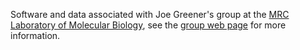 Software and data associated with Joe Greener's group at the [MRC Laboratory of Molecular Biology](https://www2.mrc-lmb.cam.ac.uk), see the [group web page](https://www2.mrc-lmb.cam.ac.uk/groups/greener) for more information.
